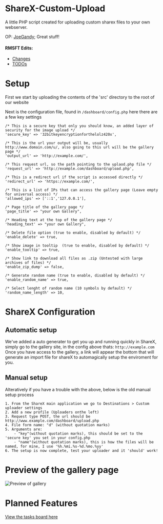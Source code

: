 # ShareX-Custom-Upload
A little PHP script created for uploading custom sharex files to your own webserver.

OP: [JoeGandy](https://github.com/JoeGandy/ShareX-Custom-Upload/); Great stuff!

#### RMSFT Edits:

* [Changes](CHANGE.MD)
* [TODOs](todo.md)

# Setup
First we start by uploading the contents of the 'src' directory to the root of our website

Next is the configuration file, found in `/dashboard/config.php` here there are a few key settings
```
/* This is a secure key that only you should know, an added layer of security for the image upload */
'secure_key' => '32bitkeyencryptionforthelolz420x',

/* This is the url your output will be, usually http://www.domain.com/u/, also going to this url will be the gallery page */
'output_url' => 'http://example.com/',

/* This request url, so the path pointing to the uplaod.php file */
'request_url' => 'http://example.com/dashboard/upload.php',

/* This is a redirect url if the script is accessed directly */
'redirect_url' => 'https://example.com/',

/* This is a list of IPs that can access the gallery page (Leave empty for universal access) */
'allowed_ips' => ['::1','127.0.0.1'],

/* Page title of the gallery page */
'page_title' => "your own Gallery",

/* Heading text at the top of the gallery page */
'heading_text' => "your own Gallery",

/* Delete file option (true to enable, disabled by default) */
'enable_delete' => true,

/* Show image in tooltip  (true to enable, disabled by default) */
'enable_tooltip' => true,

/* Show link to download all files as .zip (Untested with large archives of files) */
'enable_zip_dump' => false,

/* Generate random name (true to enable, disabled by default) */
'enable_random_name' => true,

/* Select lenght of random name (10 symbols by default) */
'random_name_length' => 10,
```

# ShareX Configuration

## Automatic setup
We've added a auto generater to get you up and running quickly in ShareX, simply go to the gallery site, in the config above thats: `http://example.com`
Once you have access to the gallery, a link will appear the bottom that will generate an import file for shareX to automagically setup the enviroment for you.

## Manual setup
Alteratively if you have a trouble with the above, below is the old manual setup process
```
1. From the ShareX main application we go to Destinations > Custom uploader settings
2. Add a new profile (Uploaders onthe left)
3. Request type POST, the url should be http://www.example.com/dashboard/upload.php
4. File form name: "d" (without quotation marks)
5. Arguments are:
    - "key"(without quotation marks), this should be set to the 'secure key' you set in your config.php
    - "name"(without quotation marks), this is how the files will be named, for mine, I use '%h.%mi.%s-%d.%mo.%yy'
6. The setup is now complete, test your uploader and it 'should' work!
```

# Preview of the gallery page
![Preview of gallery](http://u.jiy.io/u/20.54.45-19.07.19.png)

# Planned Features
[View the tasks board here](https://github.com/JoeGandy/ShareX-Custom-Upload/projects/1)
